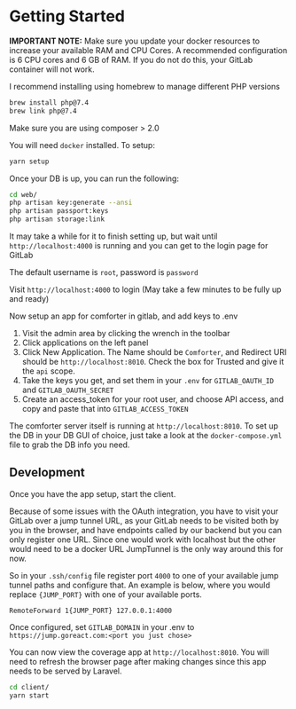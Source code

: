# Getting Started

**IMPORTANT NOTE:** Make sure you update your docker resources to increase your available RAM and CPU Cores. A recommended configuration is 6 CPU cores and 6 GB of RAM. If you do not do this, your GitLab container will not work.

I recommend installing using homebrew to manage different PHP versions
```bash
brew install php@7.4
brew link php@7.4
```

Make sure you are using composer > 2.0

You will need `docker` installed. To setup:

```bash
yarn setup
```

Once your DB is up, you can run the following:
```bash
cd web/
php artisan key:generate --ansi
php artisan passport:keys
php artisan storage:link
```

It may take a while for it to finish setting up, but wait until `http://localhost:4000` is running and you can get to the login page for GitLab

The default username is `root`, password is `password`

Visit `http://localhost:4000` to login (May take a few minutes to be fully up and ready)

Now setup an app for comforter in gitlab, and add keys to .env

1. Visit the admin area by clicking the wrench in the toolbar
2. Click applications on the left panel
3. Click New Application. The Name should be `Comforter`, and Redirect URI should be `http://localhost:8010`. Check the box for Trusted and give it the `api` scope.
4. Take the keys you get, and set them in your `.env` for `GITLAB_OAUTH_ID` and `GITLAB_OAUTH_SECRET`
5. Create an access_token for your root user, and choose API access, and copy and paste that into `GITLAB_ACCESS_TOKEN`


The comforter server itself is running at `http://localhost:8010`. To set up the DB in your DB GUI of choice, just take a look
at the `docker-compose.yml` file to grab the DB info you need.

## Development

Once you have the app setup, start the client.

Because of some issues with the OAuth integration, you have to visit your GitLab over a jump tunnel URL, as
your GitLab needs to be visited both by you in the browser, and have endpoints called by our backend but you can
only register one URL. Since one would work with localhost but the other would need to be a docker URL
JumpTunnel is the only way around this for now.

So in your `.ssh/config` file register port `4000` to one of your available jump tunnel paths and configure that. An example is below, where you would replace `{JUMP_PORT}` with one of your available ports.

```
RemoteForward 1{JUMP_PORT} 127.0.0.1:4000
```

Once configured, set `GITLAB_DOMAIN` in your .env to `https://jump.goreact.com:<port you just chose>`

You can now view the coverage app at `http://localhost:8010`. You will need to refresh the browser page after
making changes since this app needs to be served by Laravel.

```bash
cd client/
yarn start
```
